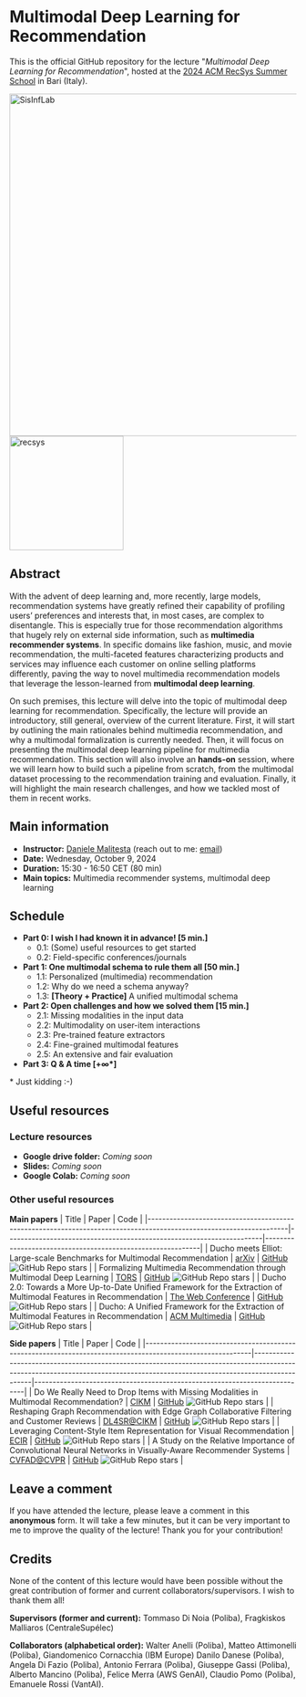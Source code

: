 # Multimodal Deep Learning for Recommendation

This is the official GitHub repository for the lecture "_Multimodal Deep Learning for Recommendation_", hosted at the [2024 ACM RecSys Summer School](https://acmrecsys.github.io/rsss2024/) in Bari (Italy).

<div>
  <img src="https://recsys.acm.org/wp-content/uploads/2023/11/RecSysBanner_1000_180.png" alt="SisInfLab" width="600">
  <img src="https://recsys.acm.org/wp-content/uploads/2020/07/Recsys-OG.png" alt="recsys" width="200">
</div>

## Abstract

With the advent of deep learning and, more recently, large models, recommendation systems have greatly refined their capability of profiling users’ preferences and interests that, in most cases, are complex to disentangle. This is especially true for those recommendation algorithms that hugely rely on external side information, such as **multimedia recommender systems**. In specific domains like fashion, music, and movie recommendation, the multi-faceted features characterizing products and services may influence each customer on online selling platforms differently, paving the way to novel multimedia recommendation models that leverage the lesson-learned from **multimodal deep learning**. 

On such premises, this lecture will delve into the topic of multimodal deep learning for recommendation. Specifically, the lecture will provide an introductory, still general, overview of the current literature. First, it will start by outlining the main rationales behind multimedia recommendation, and why a multimodal formalization is currently needed. Then, it will focus on presenting the multimodal deep learning pipeline for multimedia recommendation. This section will also involve an **hands-on** session, where we will learn how to build such a pipeline from scratch, from the multimodal dataset processing to the recommendation training and evaluation. Finally, it will highlight the main research challenges, and how we tackled most of them in recent works.

## Main information

* **Instructor:** [Daniele Malitesta](https://danielemalitesta.github.io/) (reach out to me: [email](mailto:d.malitesta@gmail.com))
* **Date:** Wednesday, October 9, 2024
* **Duration:** 15:30 - 16:50 CET (80 min)
* **Main topics:** Multimedia recommender systems, multimodal deep learning

## Schedule

* **Part 0: I wish I had known it in advance! [5 min.]**
  * 0.1: (Some) useful resources to get started
  * 0.2: Field-specific conferences/journals
* **Part 1: One multimodal schema to rule them all [50 min.]**
  * 1.1: Personalized (multimedia) recommendation
  * 1.2: Why do we need a schema anyway?
  * 1.3: **[Theory + Practice]** A unified multimodal schema
* **Part 2: Open challenges and how we solved them [15 min.]**
  * 2.1: Missing modalities in the input data
  * 2.2: Multimodality on user-item interactions
  * 2.3: Pre-trained feature extractors
  * 2.4: Fine-grained multimodal features
  * 2.5: An extensive and fair evaluation
* **Part 3: Q & A time [+∞\*]**

\* Just kidding :-) 

## Useful resources

### Lecture resources
* **Google drive folder:** _Coming soon_
* **Slides:** _Coming soon_
* **Google Colab:** _Coming soon_

### Other useful resources

**Main papers**
| Title                                                                                                              | Paper                                                                | Code                                                       |
|--------------------------------------------------------------------------------------------------------------------|----------------------------------------------------------------------|------------------------------------------------------------|
| Ducho meets Elliot: Large-scale Benchmarks for Multimodal Recommendation                                           | [arXiv](https://arxiv.org/abs/2409.15857)                            | [GitHub](https://github.com/sisinflab/Ducho-meets-Elliot) ![GitHub Repo stars](https://img.shields.io/github/stars/sisinflab/Ducho-meets-Elliot) |
| Formalizing Multimedia Recommendation through Multimodal Deep Learning                                             | [TORS](https://dl.acm.org/doi/10.1145/3662738)                       | [GitHub](https://github.com/sisinflab/Formal-MultiMod-Rec) ![GitHub Repo stars](https://img.shields.io/github/stars/sisinflab/Formal-MultiMod-Rec) |
| Ducho 2.0: Towards a More Up-to-Date Unified Framework for the Extraction of Multimodal Features in Recommendation | [The Web Conference](https://dl.acm.org/doi/10.1145/3589335.3651440) | [GitHub](https://github.com/sisinflab/Ducho)  ![GitHub Repo stars](https://img.shields.io/github/stars/sisinflab/Ducho)             |
| Ducho: A Unified Framework for the Extraction of Multimodal Features in Recommendation                             | [ACM Multimedia](https://dl.acm.org/doi/10.1145/3581783.3613458)     | [GitHub](https://github.com/sisinflab/Ducho)    ![GitHub Repo stars](https://img.shields.io/github/stars/sisinflab/Ducho)           |

**Side papers**
| Title                                                                                                     | Paper                                                                                                                                                                       | Code                                                                      |
|-----------------------------------------------------------------------------------------------------------|-----------------------------------------------------------------------------------------------------------------------------------------------------------------------------|---------------------------------------------------------------------------|
| Do We Really Need to Drop Items with Missing Modalities in Multimodal Recommendation?                     | [CIKM](https://arxiv.org/abs/2408.11767)                                                                                                                                    | [GitHub](https://github.com/sisinflab/Graph-Missing-Modalities)      ![GitHub Repo stars](https://img.shields.io/github/stars/sisinflab/Graph-Missing-Modalities)     |
| Reshaping Graph Recommendation with Edge Graph Collaborative Filtering and Customer Reviews               | [DL4SR@CIKM](https://ceur-ws.org/Vol-3317/Paper7.pdf)                                                                                                                       | [GitHub](https://github.com/sisinflab/Edge-Graph-Collaborative-Filtering) ![GitHub Repo stars](https://img.shields.io/github/stars/sisinflab/Edge-Graph-Collaborative-Filtering) |
| Leveraging Content-Style Item Representation for Visual Recommendation                                    | [ECIR](https://www.researchgate.net/publication/359723533_Leveraging_Content-Style_Item_Representation_for_Visual_Recommendation)                                          | [GitHub](https://github.com/sisinflab/Content-Style-VRSs)      ![GitHub Repo stars](https://img.shields.io/github/stars/sisinflab/Content-Style-VRSs)                        |
| A Study on the Relative Importance of Convolutional Neural Networks in Visually-Aware Recommender Systems | [CVFAD@CVPR](https://openaccess.thecvf.com/content/CVPR2021W/CVFAD/papers/Deldjoo_A_Study_on_the_Relative_Importance_of_Convolutional_Neural_Networks_CVPRW_2021_paper.pdf) | [GitHub](https://github.com/sisinflab/CNNs-in-VRSs)       ![GitHub Repo stars](https://img.shields.io/github/stars/sisinflab/CNNs-in-VRSs)                |

## Leave a comment
If you have attended the lecture, please leave a comment in this **anonymous** form. It will take a few minutes, but it can be very important to me to improve the quality of the lecture! Thank you for your contribution!

## Credits

None of the content of this lecture would have been possible without the great contribution of former and current collaborators/supervisors. I wish to thank them all!

**Supervisors (former and current):** Tommaso Di Noia (Poliba), Fragkiskos Malliaros (CentraleSupélec)

**Collaborators (alphabetical order):** Walter Anelli (Poliba), Matteo Attimonelli (Poliba), Giandomenico Cornacchia (IBM Europe) Danilo Danese (Poliba), Angela Di Fazio (Poliba), Antonio Ferrara (Poliba), Giuseppe Gassi (Poliba), Alberto Mancino (Poliba), Felice Merra (AWS GenAI), Claudio Pomo (Poliba), Emanuele Rossi (VantAI).
